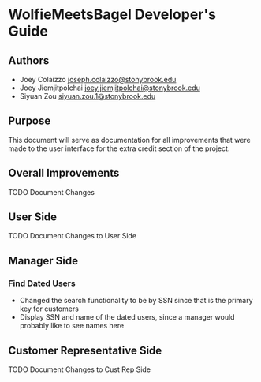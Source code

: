 # WolfieMeetsBagel Developer's Guide

## Authors
* Joey Colaizzo [joseph.colaizzo@stonybrook.edu](mailto:joseph.colaizzo@stonybrook.edu)
* Joey Jiemjitpolchai [joey.jiemjitpolchai@stonybrook.edu](mailto:joey.jiemjitpolchai@stonybrook.edu)
* Siyuan Zou [siyuan.zou.1@stonybrook.edu](mailto:siyuan.zou.1@stonybrook.edu)

## Purpose

This document will serve as documentation for all improvements that were made to the user interface for the extra credit section of the project.

## Overall Improvements

TODO Document Changes

## User Side

TODO Document Changes to User Side

## Manager Side

### Find Dated Users

* Changed the search functionality to be by SSN since that is the primary key for customers
* Display SSN and name of the dated users, since a manager would probably like to see names here

## Customer Representative Side

TODO Document Changes to Cust Rep Side

